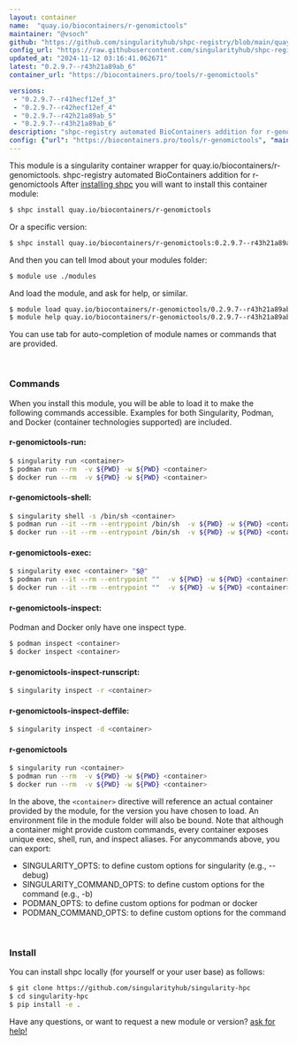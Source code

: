 ```yaml
---
layout: container
name:  "quay.io/biocontainers/r-genomictools"
maintainer: "@vsoch"
github: "https://github.com/singularityhub/shpc-registry/blob/main/quay.io/biocontainers/r-genomictools/container.yaml"
config_url: "https://raw.githubusercontent.com/singularityhub/shpc-registry/main/quay.io/biocontainers/r-genomictools/container.yaml"
updated_at: "2024-11-12 03:16:41.062671"
latest: "0.2.9.7--r43h21a89ab_6"
container_url: "https://biocontainers.pro/tools/r-genomictools"

versions:
 - "0.2.9.7--r41hecf12ef_3"
 - "0.2.9.7--r42hecf12ef_4"
 - "0.2.9.7--r42h21a89ab_5"
 - "0.2.9.7--r43h21a89ab_6"
description: "shpc-registry automated BioContainers addition for r-genomictools"
config: {"url": "https://biocontainers.pro/tools/r-genomictools", "maintainer": "@vsoch", "description": "shpc-registry automated BioContainers addition for r-genomictools", "latest": {"0.2.9.7--r43h21a89ab_6": "sha256:36a94ab551abaad0fa82cbb67dc55dc8075e8f1833059fafe711b51aa98654b4"}, "tags": {"0.2.9.7--r41hecf12ef_3": "sha256:ba6ebb2ba3850901156dc063def734a0c598ff9ee7ebd95e2b1a65568b9274a1", "0.2.9.7--r42hecf12ef_4": "sha256:32cfdb044774b7e10cc1b28259f6226b76bd8fe06aca7f223bf3e8c8449c2633", "0.2.9.7--r42h21a89ab_5": "sha256:1a94022fc0820fc989bfa8f35c0014d129a0f312b7c165983530ec15553aea13", "0.2.9.7--r43h21a89ab_6": "sha256:36a94ab551abaad0fa82cbb67dc55dc8075e8f1833059fafe711b51aa98654b4"}, "docker": "quay.io/biocontainers/r-genomictools"}
---
```


This module is a singularity container wrapper for quay.io/biocontainers/r-genomictools.
shpc-registry automated BioContainers addition for r-genomictools
After [installing shpc](#install) you will want to install this container module:


```bash
$ shpc install quay.io/biocontainers/r-genomictools
```

Or a specific version:

```bash
$ shpc install quay.io/biocontainers/r-genomictools:0.2.9.7--r43h21a89ab_6
```

And then you can tell lmod about your modules folder:

```bash
$ module use ./modules
```

And load the module, and ask for help, or similar.

```bash
$ module load quay.io/biocontainers/r-genomictools/0.2.9.7--r43h21a89ab_6
$ module help quay.io/biocontainers/r-genomictools/0.2.9.7--r43h21a89ab_6
```

You can use tab for auto-completion of module names or commands that are provided.

<br>

### Commands

When you install this module, you will be able to load it to make the following commands accessible.
Examples for both Singularity, Podman, and Docker (container technologies supported) are included.

#### r-genomictools-run:

```bash
$ singularity run <container>
$ podman run --rm  -v ${PWD} -w ${PWD} <container>
$ docker run --rm  -v ${PWD} -w ${PWD} <container>
```

#### r-genomictools-shell:

```bash
$ singularity shell -s /bin/sh <container>
$ podman run --it --rm --entrypoint /bin/sh  -v ${PWD} -w ${PWD} <container>
$ docker run --it --rm --entrypoint /bin/sh  -v ${PWD} -w ${PWD} <container>
```

#### r-genomictools-exec:

```bash
$ singularity exec <container> "$@"
$ podman run --it --rm --entrypoint ""  -v ${PWD} -w ${PWD} <container> "$@"
$ docker run --it --rm --entrypoint ""  -v ${PWD} -w ${PWD} <container> "$@"
```

#### r-genomictools-inspect:

Podman and Docker only have one inspect type.

```bash
$ podman inspect <container>
$ docker inspect <container>
```

#### r-genomictools-inspect-runscript:

```bash
$ singularity inspect -r <container>
```

#### r-genomictools-inspect-deffile:

```bash
$ singularity inspect -d <container>
```



#### r-genomictools

```bash
$ singularity run <container>
$ podman run --rm  -v ${PWD} -w ${PWD} <container>
$ docker run --rm  -v ${PWD} -w ${PWD} <container>
```


In the above, the `<container>` directive will reference an actual container provided
by the module, for the version you have chosen to load. An environment file in the
module folder will also be bound. Note that although a container
might provide custom commands, every container exposes unique exec, shell, run, and
inspect aliases. For anycommands above, you can export:

 - SINGULARITY_OPTS: to define custom options for singularity (e.g., --debug)
 - SINGULARITY_COMMAND_OPTS: to define custom options for the command (e.g., -b)
 - PODMAN_OPTS: to define custom options for podman or docker
 - PODMAN_COMMAND_OPTS: to define custom options for the command

<br>

### Install

You can install shpc locally (for yourself or your user base) as follows:

```bash
$ git clone https://github.com/singularityhub/singularity-hpc
$ cd singularity-hpc
$ pip install -e .
```

Have any questions, or want to request a new module or version? [ask for help!](https://github.com/singularityhub/singularity-hpc/issues)